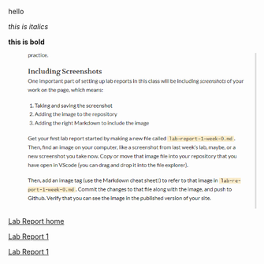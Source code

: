 hello

*this is italics*

**this is bold**


![screenshot](screenshotlab0.png)

[Lab Report home](https://zixiancai.github.io/cse15l-lab-reports/)

[Lab Report 1](https://zixiancai.github.io/cse15l-labreports/lab-report-1-week-0.html)

[Lab Report 1](https://zixiancai.github.io/cse15l-lab-reports/)
